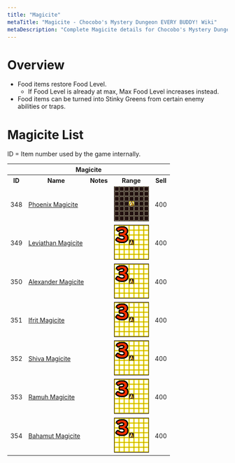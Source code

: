 ```yaml
---
title: "Magicite"
metaTitle: "Magicite - Chocobo's Mystery Dungeon EVERY BUDDY! Wiki"
metaDescription: "Complete Magicite details for Chocobo's Mystery Dungeon EVERY BUDDY!"
---
```


# Overview

- Food items restore Food Level.
    - If Food Level is already at max, Max Food Level increases instead.
- Food items can be turned into Stinky Greens from certain enemy abilities or traps.

# Magicite List

ID = Item number used by the game internally.

<table class="itemList">
  <tr>
    <th colspan="5">Magicite</th>
  </tr>
  <tr>
    <th>ID</th>
    <th>Name</th>
    <th>Notes</th>
    <th>Range</th>
    <th>Sell</th>
  </tr>
  <tr>
    <td>348</td>
    <td class="itemName"><a href="#phoenix-magicite">Phoenix Magicite</a></td>
    <td></td>
    <td class="range"><img src="../images/other/self.png"/></td>
    <td>400</td>
  </tr>
  <tr>
    <td>349</td>
    <td class="itemName"><a href="#leviathan-magicite">Leviathan Magicite</a></td>
    <td></td>
    <td class="range"><img src="../images/other/3_radius.png"/></td>
    <td>400</td>
  </tr>
  <tr>
    <td>350</td>
    <td class="itemName"><a href="#alexander-magicite">Alexander Magicite</a></td>
    <td></td>
    <td class="range"><img src="../images/other/3_radius.png"/></td>
    <td>400</td>
  </tr>
  <tr>
    <td>351</td>
    <td class="itemName"><a href="#ifrit-magicite">Ifrit Magicite</a></td>
    <td></td>
    <td class="range"><img src="../images/other/3_radius.png"/></td>
    <td>400</td>
  </tr>
  <tr>
    <td>352</td>
    <td class="itemName"><a href="#shiva-magicite">Shiva Magicite</a></td>
    <td></td>
    <td class="range"><img src="../images/other/3_radius.png"/></td>
    <td>400</td>
  </tr>
  <tr>
    <td>353</td>
    <td class="itemName"><a href="#ramuh-magicite">Ramuh Magicite</a></td>
    <td></td>
    <td class="range"><img src="../images/other/3_radius.png"/></td>
    <td>400</td>
  </tr>
  <tr>
    <td>354</td>
    <td class="itemName"><a href="#bahamut-magicite">Bahamut Magicite</a></td>
    <td></td>
    <td class="range"><img src="../images/other/3_radius.png"/></td>
    <td>400</td>
  </tr>
</table>
